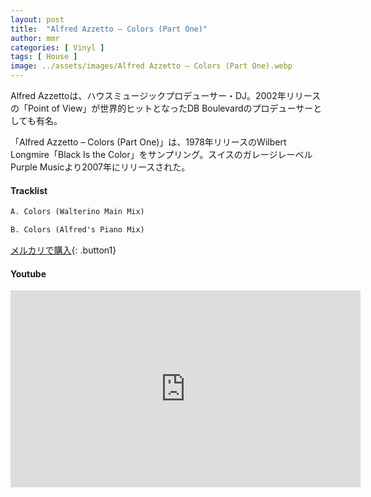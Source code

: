 ```yaml
---
layout: post
title:  "Alfred Azzetto – Colors (Part One)"
author: mmr
categories: [ Vinyl ]
tags: [ House ]
image: ../assets/images/Alfred Azzetto – Colors (Part One).webp
---
```


Alfred Azzettoは、ハウスミュージックプロデューサー・DJ。2002年リリースの「Point of View」が世界的ヒットとなったDB Boulevardのプロデューサーとしても有名。

「Alfred Azzetto – Colors (Part One)」は、1978年リリースのWilbert Longmire「Black Is the Color」をサンプリング。スイスのガレージレーベルPurple Musicより2007年にリリースされた。

#### Tracklist
```md
A. Colors (Walterino Main Mix)

B. Colors (Alfred's Piano Mix)
```

[メルカリで購入](https://jp.mercari.com/item/m72277484543?afid=6142608987){: .button1}

#### Youtube
<iframe width="560" height="315" src="https://www.youtube.com/embed/QYU9t80FeKc?si=NWecrLJaZ3uUb3pB" title="YouTube video player" frameborder="0" allow="accelerometer; autoplay; clipboard-write; encrypted-media; gyroscope; picture-in-picture; web-share" referrerpolicy="strict-origin-when-cross-origin" allowfullscreen></iframe>
